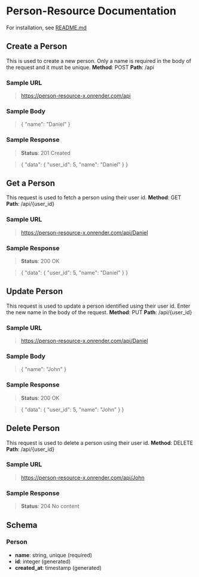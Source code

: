 # Person-Resource Documentation
For installation, see [README.md](./README.md)

## Create a Person
This is used to create a new person. Only a name is required in the body of the request and it must be unique.
**Method**: POST
**Path**: /api

### Sample URL
> https://person-resource-x.onrender.com/api

### Sample Body
>{
>    "name": "Daniel"
>}

### Sample Response
> **Status**: 201 Created

>{
>    "data": {
>        "user_id": 5,
>        "name": "Daniel"
>    }
>}


##  Get a Person

This request is used to fetch a person using their user id.
**Method**: GET
**Path**: /api/{user_id}
### Sample URL
>https://person-resource-x.onrender.com/api/Daniel

### Sample Response
> **Status**: 200 OK

>{
>    "data": {
>        "user_id": 5,
>        "name": "Daniel"
>    }
>}

## Update Person

This request is used to update a person identified using their user id. Enter the new name in the body of the request.
**Method**: PUT
**Path**: /api/{user_id}

### Sample URL
>https://person-resource-x.onrender.com/api/Daniel

### Sample Body
>{
>    "name": "John"
>}

### Sample Response
> **Status**: 200 OK

>{
>    "data": {
>        "user_id": 5,
>        "name": "John"
>    }
>}


## Delete Person
This request is used to delete a person using their user id.
**Method**: DELETE
**Path**: /api/{user_id}

### Sample URL
> https://person-resource-x.onrender.com/api/John

### Sample Response
> **Status**: 204 No content


## Schema

### Person
- **name**: string, unique (required)
- **id**: integer (generated)
- **created_at**: timestamp (generated)